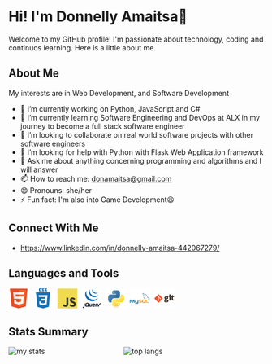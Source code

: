 # Hi! I'm Donnelly Amaitsa👋
Welcome to my GitHub profile! I'm passionate about technology, coding and continuos learning.
Here is a little about me.
## About Me
My interests are in Web Development, and Software Development 
- 🔭 I’m currently working on Python, JavaScript and C#
- 🌱 I’m currently learning Software Engineering and DevOps at ALX in my journey to become a full stack software engineer
- 👯 I’m looking to collaborate on real world software projects with other software engineers
- 🤔 I’m looking for help with Python with Flask Web Application framework
- 💬 Ask me about anything concerning programming and algorithms and I will answer
- 📫 How to reach me: donamaitsa@gmail.com
- 😄 Pronouns: she/her
- ⚡ Fun fact: I'm also into Game Development😆

## Connect With Me
- https://www.linkedin.com/in/donnelly-amaitsa-442067279/
## Languages and Tools
<div>
 <img src="https://github.com/devicons/devicon/blob/master/icons/html5/html5-original.svg" title="HTML5" alt="HTML" width="40" height="40"/>&nbsp;
 <img src="https://github.com/devicons/devicon/blob/master/icons/css3/css3-plain-wordmark.svg"  title="CSS3" alt="CSS" width="40" height="40"/>&nbsp;
 <img src="https://github.com/devicons/devicon/blob/master/icons/javascript/javascript-original.svg" title="JavaScript" alt="JavaScript" width="40" height="40"/>&nbsp;
 <img src="https://github.com/devicons/devicon/blob/master/icons/jquery/jquery-original-wordmark.svg" title="jQuery" alt="jQuery" width="40" height="40"/>&nbsp;
 <img src="https://github.com/devicons/devicon/blob/master/icons/python/python-original.svg" title="Python" alt="Python" width="40" height="40"/>&nbsp;
 <img src="https://github.com/devicons/devicon/blob/master/icons/mysql/mysql-original-wordmark.svg" title="MySQL"  alt="MySQL" width="40" height="40"/>&nbsp;
 <img src="https://github.com/devicons/devicon/blob/master/icons/git/git-original-wordmark.svg" title="Git" **alt="Git" width="40" height="40"/>&nbsp;
</div>

## Stats Summary
<img alt="my stats" align="left" width="45%" src="https://github-readme-stats.vercel.app/api?username=donnellyCodes&show_icons=true&theme=radical"/>
<img alt="top langs" align="left" width="45%" src="https://github-readme-stats.vercel.app/api/top-langs/?username=donnellyCodes&layout=compact&theme=radical"/>
